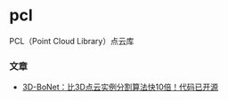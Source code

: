 # pcl
PCL（Point Cloud Library）点云库




### 文章

* [3D-BoNet：比3D点云实例分割算法快10倍！代码已开源](https://mp.weixin.qq.com/s/VA593ECOsp0UDc82i8uedQ)
